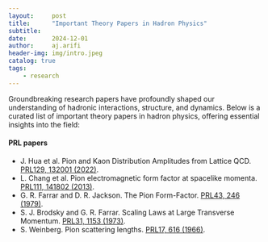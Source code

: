 ```yaml
---
layout:     post
title:      "Important Theory Papers in Hadron Physics"
subtitle:   
date:       2024-12-01
author:     aj.arifi
header-img: img/intro.jpeg
catalog: true
tags:
    - research
---
```


Groundbreaking research papers have profoundly shaped our understanding of hadronic interactions, structure, and dynamics. 
Below is a curated list of important theory papers in hadron physics, offering essential insights into the field:

#### PRL papers
- J. Hua et al. Pion and Kaon Distribution Amplitudes from Lattice QCD. [PRL129, 132001 (2022)](https://doi.org/10.1103/PhysRevLett.129.132001).
- L. Chang et al. Pion electromagnetic form factor at spacelike momenta. [PRL111, 141802 (2013)](https://doi.org/10.1103/PhysRevLett.111.141802).
- G. R. Farrar and D. R. Jackson. The Pion Form-Factor. [PRL43, 246 (1979)](https://doi.org/10.1103/PhysRevLett.43.246).
- S. J. Brodsky and G. R. Farrar. Scaling Laws at Large Transverse Momentum. [PRL31, 1153 (1973)](https://doi.org/10.1103/PhysRevLett.31.1153).
- S. Weinberg. Pion scattering lengths. [PRL17, 616 (1966)](https://doi.org/10.1103/PhysRevLett.17.616).








